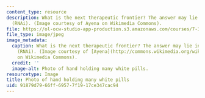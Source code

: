 ```yaml
---
content_type: resource
description: What is the next therapeutic frontier? The answer may lie in RNA interference
  (RNAi). (Image courtesy of Ayena on Wikimedia Commons).
file: https://ol-ocw-studio-app-production.s3.amazonaws.com/courses/7-346-rnai-a-revolution-in-biology-and-therapeutics-spring-2010/91879d7966ff69577f1917ce347cac94_7-346s10-th.jpg
file_type: image/jpeg
image_metadata:
  caption: What is the next therapeutic frontier? The answer may lie in RNA interference
    (RNAi). (Image courtesy of [Ayena](http://commons.wikimedia.org/wiki/File:Pills.JPG)
    on Wikimedia Commons).
  credit: ''
  image-alt: Photo of hand holding many white pills.
resourcetype: Image
title: Photo of hand holding many white pills
uid: 91879d79-66ff-6957-7f19-17ce347cac94
---
```

